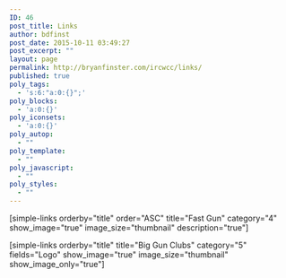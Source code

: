 ```yaml
---
ID: 46
post_title: Links
author: bdfinst
post_date: 2015-10-11 03:49:27
post_excerpt: ""
layout: page
permalink: http://bryanfinster.com/ircwcc/links/
published: true
poly_tags:
  - 's:6:"a:0:{}";'
poly_blocks:
  - 'a:0:{}'
poly_iconsets:
  - 'a:0:{}'
poly_autop:
  - ""
poly_template:
  - ""
poly_javascript:
  - ""
poly_styles:
  - ""
---
```

[simple-links orderby="title" order="ASC" title="Fast Gun" category="4" show_image="true" image_size="thumbnail" description="true"]

[simple-links orderby="title" title="Big Gun Clubs" category="5" fields="Logo" show_image="true" image_size="thumbnail" show_image_only="true"]